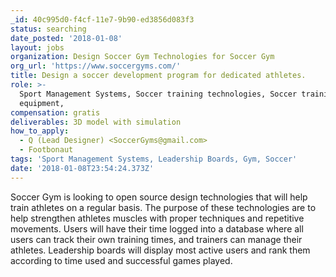 ```yaml
---
_id: 40c995d0-f4cf-11e7-9b90-ed3856d083f3
status: searching
date_posted: '2018-01-08'
layout: jobs
organization: Design Soccer Gym Technologies for Soccer Gym
org_url: 'https://www.soccergyms.com/'
title: Design a soccer development program for dedicated athletes.
role: >-
  Sport Management Systems, Soccer training technologies, Soccer training
  equipment,
compensation: gratis
deliverables: 3D model with simulation
how_to_apply:
  - Q (Lead Designer) <SoccerGyms@gmail.com>
  - Footbonaut
tags: 'Sport Management Systems, Leadership Boards, Gym, Soccer'
date: '2018-01-08T23:54:24.373Z'
---
```

Soccer Gym is looking to open source design technologies that will help train athletes on a regular basis. The purpose of these technologies are to help strengthen athletes muscles with proper techniques and repetitive movements. Users will have their time logged into a database where all users can track their own training times, and trainers can manage their athletes. Leadership boards will display most active users and rank them according to time used and successful games played.
